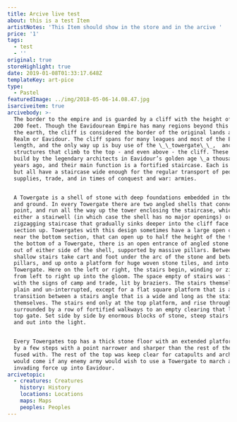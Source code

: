 ```yaml
---
title: Arcive live test
about: this is a test Item
artistNotes: 'This Item should show in the store and in the arcive '
price: '1'
tags:
  - test
  - ''
original: true
storeHighlight: true
date: 2019-01-08T01:33:17.648Z
templateKey: art-pice
type:
  - Pastel
featuredImage: ../img/2018-05-06-14.08.47.jpg
isarciveitem: true
arcivebody: >-
  The border to the empire and is guarded by a cliff with the height of 150 to
  200 feet. Though the Eavidourean Empire has many regions beyond this wall of
  the earth, the cliff is considered the border of the original lands and the
  Realm or Eavidour. The cliff spans for many leagues and most of the Empire’s
  length, and the only way up is buy use of the \_\_towergate\_\_,  ancient
  structures that climb to the top - and even above - the cliff. These were
  build by the legendary architects in Eavidour’s golden age \_a thousand \_
  years ago, and their main function is a fortified staircase. Each is unique
  but all have a staircase wide enough for the regular transport of people
  supplies, trade, and in times of conquest and war: armies.


  A Towergate is a shell of stone with deep foundations embedded in the cliff
  and ground. In every Towergate there are two angled shells that connect in a
  point, and run all the way up the tower enclosing the staircase, which is
  either a stairwell (in which case the shell has no major openings) or a
  zigzagging staircase that gradually sinks deeper into the cliff face each
  section up. Towergates with this design sometimes have a large open cutout
  near the bottom section, that can open up to half the height of the tower. At
  the bottom of a Towergate, there is an open entrance of angled stone that jut
  out of either side of the shell, supported by massive pillars. Between these,
  shallow stairs take cart and foot under the arc of the stone and between the
  pillars, and up onto a platform for huge woven stone tiles, and into the
  Towergate. Here on the left or right, the stairs begin, winding or zigzagging
  from left to right up into the gloom. The space empty of stairs was filled
  with the signs of camp and trade, lit by braziers. The stairs themselves are
  plain and un-interrupted, except for a flat square platform that is a
  transition between a stairs angle that is a wide and long as the stairs
  themselves. The stairs end only at the top platform, and rise through
  surrounded by a row of fortified walkways to an empty clearing that let to the
  top gate. Set side by side by enormous blocks of stone, steep stairs ran up
  and out into the light.


  Every Towergates top has a thick stone floor with an extended platform raised
  by a few steps with a point narrower and sharper than the rest of the shell it
  fused with. The rest of the top was keep clear for catapults and archers that
  would come if any enemy army would wish to use a Towergate to march an
  invading force up into Eavidour.
arcivetopic:
  - creatures: Creatures
    history: History
    locations: Locations
    maps: Maps
    peoples: Peoples
---
```


